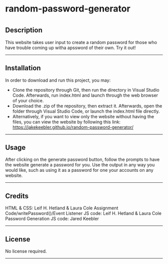 # random-password-generator

# <Random Password Generator>

## Description

This website takes user input to create a random password for those who have trouble coming up witha  apssword of their own. Try it out!

---

## Installation

In order to download and run this project, you may:

- Clone the repository through Git, then run the directory in Visual Studio Code. Afterwards, run index.html and launch through the web browser of your choice.
- Download the .zip of the repository, then extract it. Afterwards, open the folder through Visual Studio Code, or launch the index.html file directly.
- Alternatively, if you want to view only the website without having the files, you can view the website by following this link: https://jakekeebler.github.io/random-password-generator/
---

## Usage

After clicking on the generate password button, follow the prompts to have the website generate a password for you. Use the output in any way you would like, such as using it as a password for one your accounts on any website.

---

## Credits

HTML & CSS: Leif H. Hetland & Laura Cole
Assignment Code/writePassword()/Event Listener JS code: Leif H. Hetland & Laura Cole
Password Generation JS code: Jared Keebler

---

## License

No license required.

---

